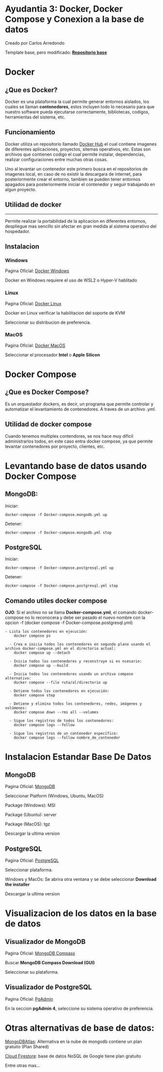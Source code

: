 # Ayudantia 3:  **Docker, Docker Compose y Conexion a la base de datos**

Creado por Carlos Arredondo

Template base, pero modificado: **[Repositorio base](https://github.com/carlosarredondoc/control-1-rest-api-koa)**

# Docker
## ¿Que es Docker?

Docker es una plataforma la cual permite generar entornos aislados, los cuales se llaman **contenedores**, estos incluyen todo lo necesario para que nuestro software pueda ejecutarse correctamente, bibliotecas, codigos, herramientas del sistema, etc.

## Funcionamiento

Docker utiliza un repositorio llamado [Docker Hub]() el cual contiene imagenes de diferentes aplicaciones, proyectos, sitemas operativos, etc. Estas son archivos que contienen codigo el cual permite instalar, dependencias, realizar configuraciones entre muchas otras cosas.

Uno al levantar un contenedor este primero busca en el repositorios de imagenes local, en caso de no existir la descargara de internet, para posteriormente crear el entorno, tambien se pueden tener entornos apagados  para posteriormente iniciar el contenedor y seguir trabajando en algun proyecto.

## Utilidad de docker

----

Permite realizar la portabilidad de la aplicacion en diferentes entornos, despliegue mas sencillo sin afectar en gran medida al sistema operativo del hospedador.


## Instalacion

### Windows

Pagina Oficial: [Docker Windows](https://docs.docker.com/desktop/install/windows-install/)

Docker en Windows requiere el uso de WSL2 o Hyper-V hablitado


### Linux

Pagina Oficial: [Docker Linux](https://docs.docker.com/desktop/install/linux-install/)

Docker en Linux verificar la habilitacion del soporte de KVM

Seleccionar su distribucion de preferencia.


### MacOS

Pagina Oficial: [Docker MacOS](https://docs.docker.com/desktop/install/mac-install/)

Seleccionar el procesador **Intel** o **Apple Silicon**


# Docker Compose

## ¿Que es Docker Compose?

Es un orquestador dockers, es decir, un programa que permite controlar y automatizar el levantamiento de contenedores. A traves de un archivo .yml.

## Utilidad de docker compose

Cuando tenemos multiples contendores, se nos hace muy dificil administrarlos todos, en este caso entra docker compose, ya que permite levantar contenedores por proyecto, clientes, etc.

# Levantando base de datos usando Docker Compose

## MongoDB:
Iniciar:
~~~
docker-compose -f Docker-compose.mongodb.yml up
~~~

Detener:
~~~
docker-compose -f Docker-compose.mongodb.yml stop
~~~

## PostgreSQL
Iniciar:
~~~
docker-compose -f Docker-compose.postgresql.yml up
~~~
Detener:
~~~
docker-compose -f Docker-compose.postgresql.yml stop
~~~

## Comando utiles docker compose
**OJO**: Si el archivo no se llama **Docker-compose.yml**, el comando docker-compose no lo reconocera y debe ser pasado el nuevo nombre con la opcion -f (docker compose -f Docker-compose.postgresql.yml)

~~~
- Lista los contenedores en ejecución:
    docker compose ps

  - Crea e inicia todos los contenedores en segundo plano usando el archivo docker-compose.yml en el directorio actual:
    docker compose up --detach

  - Inicia todos los contenedores y reconstruye si es ncesario:
    docker compose up --build

  - Inicia todos los contenedores usando un archivo compose alternativo:
    docker compose --file ruta/al/directorio up

  - Detiene todos los contenedores en ejecución:
    docker compose stop

  - Detiene y elimina todos los contenedores, redes, imágenes y volúmenes:
    docker compose down --rmi all --volumes

  - Sigue los registros de todos los contenedores:
    docker compose logs --follow

  - Sigue los registros de un contenedor específico:
    docker compose logs --follow nombre_de_contenedor
~~~

# Instalacion Estandar Base De Datos

## MongoDB

Pagina Oficial: [MongoDB](https://www.mongodb.com/try/download/community-edition)

Seleccionar Platform (Windows, Ubuntu, MacOS)

Package (Windows): MSI

Package (Ubuntu): server

Package (MacOS): tgz

Descargar la ultima version

## PostgreSQL

Pagina Oficial: [PostgreSQL](https://www.postgresql.org/download/)

Seleccionar plataforma.

Windows y MacOs: Se abrira otra ventana y se debe seleccionar **Download the installer**

Descargar la ultima version


# Visualizacion de los datos en la base de datos

## Visualizador de MongoDB

Pagina Oficial: [MongoDB Compass](https://www.mongodb.com/try/download/compass)

Buscar **MongoDB Compass Download (GUI)**

Seleccionar su plataforma.

## Visualizador de PostgreSQL

Pagina Oficial: [PgAdmin](https://www.pgadmin.org/download/)

En la seccion **pgAdmin 4**, seleccione su sistema operativo de preferencia.

# Otras alternativas de base de datos:

[MongoDBAtlas](https://www.mongodb.com/atlas/database): Alternativa en la nube de mongodb contiene un plan gratuito (Plan Shared)

[Cloud Firestore](https://firebase.google.com/docs/firestore?hl=es-419): base de datos NoSQL de Google tiene plan gratuito

Entre otras mas...
